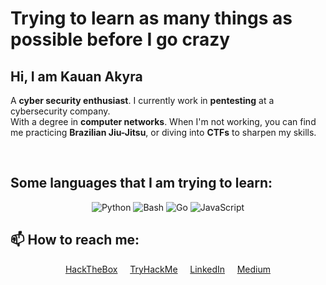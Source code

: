 # Trying to learn as many things as possible before I go crazy

## Hi, I am **Kauan Akyra**

A **cyber security enthusiast**.
I currently work in **pentesting** at a cybersecurity company.  
With a degree in **computer networks**.
When I'm not working, you can find me practicing **Brazilian Jiu-Jitsu**, or diving into **CTFs** to sharpen my skills.

<br>

## Some languages that I am trying to learn:
<div align="center">
  
![Python](https://img.shields.io/badge/Python-3.9-blue)
![Bash](https://img.shields.io/badge/Bash-5.1-4EAA25)
![Go](https://img.shields.io/badge/Go-1.18-00ADD8)
![JavaScript](https://img.shields.io/badge/JavaScript-ES6-yellow)
</div>

## 📫 How to reach me: <br>

<div align="center">
  <a href="https://app.hackthebox.com/profile/2086251">HackTheBox</a>&nbsp;&nbsp;&nbsp;&nbsp;
  <a href="https://tryhackme.com/p/ak7r4">TryHackMe</a>&nbsp;&nbsp;&nbsp;&nbsp;
  <a href="https://www.linkedin.com/in/kauan-akyra-477211177/">LinkedIn</a>&nbsp;&nbsp;&nbsp;&nbsp;
  <a href="https://medium.com/@kauanakyra">Medium</a>
</div>

